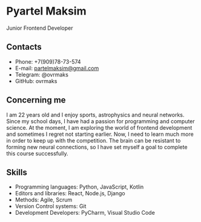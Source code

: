 # Pyartel Maksim
Junior Frontend Developer


## Contacts
* Phone: +7(909)78-73-574
* E-mail: partelmaksim@gmail.com
* Telegram: @ovrmaks
* GitHub: ovrmaks

## Сoncerning me

I am 22 years old and I enjoy sports, astrophysics and neural networks. Since my school days, I have had a passion for programming and computer science. At the moment, I am exploring the world of frontend development and sometimes I regret not starting earlier. Now, I need to learn much more in order to keep up with the competition. The brain can be resistant to forming new neural connections, so I have set myself a goal to complete this course successfully.

## Skills
* Programming languages: Python, JavaScript, Kotlin
* Editors and libraries: React, Node.js, Django
* Methods: Agile, Scrum
* Version Control systems: Git
* Development Developers: PyCharm, Visual Studio Code
